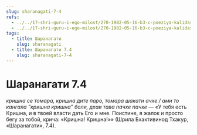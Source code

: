 ```yaml
---
slug: sharanagati-7-4
refs:
  - ../../17-shri-guru-i-ego-milost/270-1982-05-16-b3-c-poeziya-kalidasa-guru-kak-teleskopicheskaya-sistema-linz.md
  - ../../17-shri-guru-i-ego-milost/270-1982-05-16-b3-c-poeziya-kalidasa-guru-kak-teleskopicheskaya-sistema-linz.md
tags:
  - title: Шаранагати
    slug: sharanagati
  - title: Шаранагати 7.4
    slug: sharanagati-7-4
---
```


# Шаранагати 7.4

*кришна се томара, кришна дите паро, томара шакати ачхе / ами то кангала “кришна кришна” боли, дхаи тава пачхе пачхе* — «У тебя есть Кришна, и в твоей власти дать Его и мне. Поистине, я жалок и просто бегу за тобой, крича: «Кришна! Кришна!»» (Шрила Бхактивинод Тхакур, «Шаранагати», 7.4).

